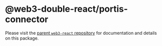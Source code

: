 # @web3-double-react/portis-connector

Please visit the [parent `web3-react` repository](https://github.com/NoahZinsmeister/web3-react) for documentation and details on this package.
